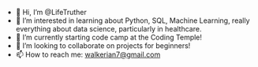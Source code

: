 - 👋 Hi, I’m @LifeTruther
- 👀 I’m interested in learning about Python, SQL, Machine Learning, really everything about data science, particularly in healthcare.
- 🌱 I’m currently starting code camp at the Coding Temple! 
- 💞️ I’m looking to collaborate on projects for beginners!
- 📫 How to reach me: walkerian7@gmail.com

<!---
LifeTruther/LifeTruther is a ✨ special ✨ repository because its `README.md` (this file) appears on your GitHub profile.
You can click the Preview link to take a look at your changes.
--->
